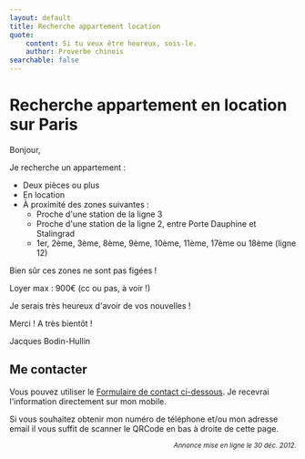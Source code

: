 ```yaml
---
layout: default
title: Recherche appartement location
quote:
    content: Si tu veux être heureux, sois-le.
    author: Proverbe chinois
searchable: false
---
```


# Recherche appartement en location sur __Paris__

Bonjour,

Je recherche un appartement :

-   Deux pièces ou plus
-   En location
-   À proximité des zones suivantes :
    -   Proche d'une station de la ligne 3
    -   Proche d'une station de la ligne 2, entre Porte Dauphine et Stalingrad
    -   1er, 2ème, 3ème, 8ème, 9ème, 10ème, 11ème, 17ème ou 18ème (ligne 12)

Bien sûr ces zones ne sont pas figées !

Loyer max : 900€ (cc ou pas, à voir !)

Je serais très heureux d'avoir de vos nouvelles !

Merci ! A très bientôt !

Jacques Bodin-Hullin

## Me contacter

Vous pouvez utiliser le [Formulaire de contact ci-dessous](#bottomWrap). Je recevrai l'information directement sur mon mobile.

Si vous souhaitez obtenir mon numéro de téléphone et/ou mon adresse email il vous suffit de scanner le QRCode en bas à droite de cette page.

<div style="text-align: right; font-style: italic;">
    <small>Annonce mise en ligne le 30 déc. 2012.</small>
</div>
